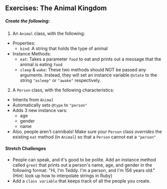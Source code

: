 ## Exercises: The Animal Kingdom

##### Create the following:

1. An `Animal` class, with the following:
  * Properties:
    * `kind`: A string that holds the type of animal
  * Instance Methods:
    * `eat`: Takes a parameter `food` to eat and prints out a message that the animal is eating `food`
    * `sleep` & `wake`: These two methods should NOT be passed any arguments. Instead, they will set an instance variable `@state` to the string `"asleep"` or `"awake"` respectively.

2. A `Person` class, with the following characteristics:
  * Inherits from `Animal`
  * Automatically sets `@type` to `"person"`
  * Adds 3 new instance vars:
    * age
    * gender
    * name
  * Also, people aren't cannibals! Make sure your `Person` class *overrides* the existing `eat` method (in `Animal`) so that a `Person` cannot eat a `"person"`

#### Stretch Challenges

* People can speak, and it's good to be polite. Add an instance method called `greet` that prints out a person's name, age, and gender in the following format: "Hi, I'm Teddy. I'm a person, and I'm 156 years old." (Hint: look up how to interpolate strings in Ruby)
* Add a `class variable` that keeps track of all the people you create.
